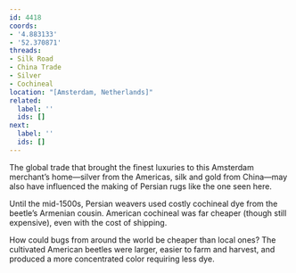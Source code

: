 ```yaml
---
id: 4418
coords:
- '4.883133'
- '52.370871'
threads:
- Silk Road
- China Trade
- Silver
- Cochineal
location: "[Amsterdam, Netherlands]"
related:
  label: ''
  ids: []
next:
  label: ''
  ids: []
---
```


The global trade that brought the finest luxuries to this Amsterdam merchant’s home—silver from the Americas, silk and gold from China—may also have influenced the making of Persian rugs like the one seen here.

Until the mid-1500s, Persian weavers used costly cochineal dye from the beetle’s Armenian cousin. American cochineal was far cheaper (though still expensive), even with the cost of shipping.

How could bugs from around the world be cheaper than local ones? The cultivated American beetles were larger, easier to farm and harvest, and produced a more concentrated color requiring less dye.
